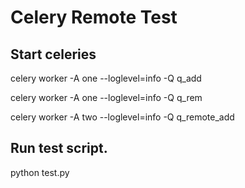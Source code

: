 # Celery Remote Test

## Start celeries

celery worker -A one --loglevel=info -Q q_add

celery worker -A one --loglevel=info -Q q_rem

celery worker -A two --loglevel=info -Q q_remote_add

## Run test script.

python test.py
